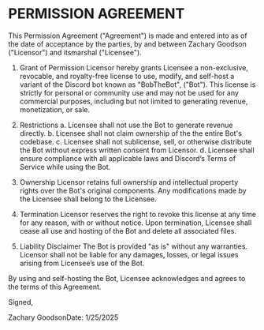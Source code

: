 # PERMISSION AGREEMENT

This Permission Agreement ("Agreement") is made and entered into as of the date of acceptance by the parties, by and between Zachary Goodson ("Licensor") and itsmarshal ("Licensee").

1. Grant of Permission
Licensor hereby grants Licensee a non-exclusive, revocable, and royalty-free license to use, modify, and self-host a variant of the Discord bot known as "BobTheBot", ("Bot"). This license is strictly for personal or community use and may not be used for any commercial purposes, including but not limited to generating revenue, monetization, or sale.

2. Restrictions
a. Licensee shall not use the Bot to generate revenue directly. b. Licensee shall not claim ownership of the the entire Bot's codebase. c. Licensee shall not sublicense, sell, or otherwise distribute the Bot without express written consent from Licensor. d. Licensee shall ensure compliance with all applicable laws and Discord’s Terms of Service while using the Bot.

3. Ownership
Licensor retains full ownership and intellectual property rights over the Bot's original components. Any modifications made by the Licensee shall belong to the Licensee.

4. Termination
Licensor reserves the right to revoke this license at any time for any reason, with or without notice. Upon termination, Licensee shall cease all use and hosting of the Bot and delete all associated files.

5. Liability Disclaimer
The Bot is provided "as is" without any warranties. Licensor shall not be liable for any damages, losses, or legal issues arising from Licensee’s use of the Bot.

By using and self-hosting the Bot, Licensee acknowledges and agrees to the terms of this Agreement.

Signed,

Zachary GoodsonDate: 1/25/2025